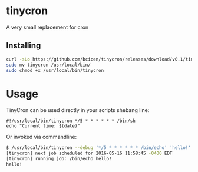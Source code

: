# tinycron
A very small replacement for cron

## Installing

```bash
curl -sLo https://github.com/bcicen/tinycron/releases/download/v0.1/tinycron-0.1-linux-amd64
sudo mv tinycron /usr/local/bin/
sudo chmod +x /usr/local/bin/tinycron
```

# Usage

TinyCron can be used directly in your scripts shebang line:
```
#!/usr/local/bin/tinycron */5 * * * * * * /bin/sh
echo "Current time: $(date)"
```

Or invoked via commandline:
```bash
$ /usr/local/bin/tinycron --debug '*/5 * * * * * * /bin/echo' 'hello!'
[tinycron] next job scheduled for 2016-05-16 11:58:45 -0400 EDT
[tinycron] running job: /bin/echo hello!
hello!
```
